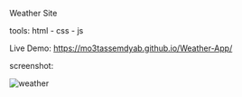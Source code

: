 
Weather Site

tools: html - css - js 

Live Demo: https://mo3tassemdyab.github.io/Weather-App/


screenshot:

![weather](https://github.com/user-attachments/assets/5b9ed766-92d2-4d6c-8a88-2c83968d9114)
